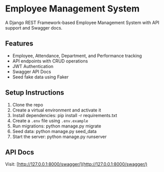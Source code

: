 # Employee Management System

A Django REST Framework-based Employee Management System with API support and Swagger docs.

## Features

- Employee, Attendance, Department, and Performance tracking
- API endpoints with CRUD operations
- JWT Authentication
- Swagger API Docs
- Seed fake data using Faker

## Setup Instructions

1. Clone the repo
2. Create a virtual environment and activate it
3. Install dependencies:
pip install -r requirements.txt
4. Create a `.env` file using `.env.example`
5. Run migrations:
python manage.py migrate
6. Seed data:
python manage.py seed_data
7. Start the server:
python manage.py runserver

## API Docs

Visit: [http://127.0.0.1:8000/swagger/](http://127.0.0.1:8000/swagger/)
